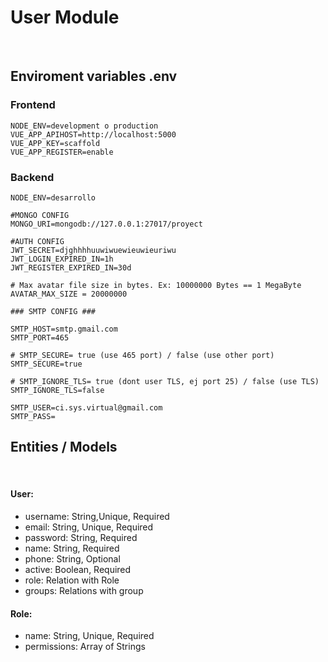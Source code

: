 # User Module

<br>

## Enviroment variables .env

### Frontend

```$xslt
NODE_ENV=development o production
VUE_APP_APIHOST=http://localhost:5000
VUE_APP_KEY=scaffold
VUE_APP_REGISTER=enable
```

### Backend

```$xslt
NODE_ENV=desarrollo

#MONGO CONFIG
MONGO_URI=mongodb://127.0.0.1:27017/proyect

#AUTH CONFIG
JWT_SECRET=djghhhhuuwiwuewieuwieuriwu
JWT_LOGIN_EXPIRED_IN=1h
JWT_REGISTER_EXPIRED_IN=30d

# Max avatar file size in bytes. Ex: 10000000 Bytes == 1 MegaByte
AVATAR_MAX_SIZE = 20000000

### SMTP CONFIG ###

SMTP_HOST=smtp.gmail.com
SMTP_PORT=465

# SMTP_SECURE= true (use 465 port) / false (use other port)
SMTP_SECURE=true

# SMTP_IGNORE_TLS= true (dont user TLS, ej port 25) / false (use TLS)
SMTP_IGNORE_TLS=false

SMTP_USER=ci.sys.virtual@gmail.com
SMTP_PASS=
```


## Entities / Models

<br>

#### User:

- username: String,Unique, Required
- email: String, Unique, Required
- password: String, Required
- name: String, Required
- phone: String, Optional
- active: Boolean, Required
- role: Relation with Role
- groups: Relations with group

#### Role:
- name: String, Unique, Required
- permissions: Array of Strings
